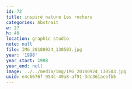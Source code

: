 ```yaml
---
id: 72
title: inspiré nature Les rochers
categories: Abstrait
w: 27
h: 40
location: graphic studio
note: null
file: IMG_20180924_130503.jpg
year: '1998'
year_start: 1998
year_end: null
image: ../../media/img/IMG_20180924_130503.jpg
uuid: e4c6676f-954c-49a8-af91-3dc361acefb5
---
```



